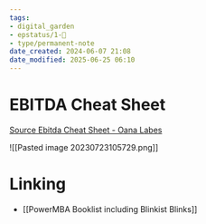 ```yaml
---
tags: 
- digital_garden
- epstatus/1-🌱
- type/permanent-note
date_created: 2024-06-07 21:08
date_modified: 2025-06-25 06:10
---
```

# EBITDA Cheat Sheet

[Source Ebitda Cheat Sheet - Oana Labes](https://www.linkedin.com/posts/oanalabes_finance-business-ebitda-activity-7088442554488090624-sIsG?utm_source=share&utm_medium=member_desktop)

![[Pasted image 20230723105729.png]]

# Linking

+ [[PowerMBA Booklist including Blinkist Blinks]]

